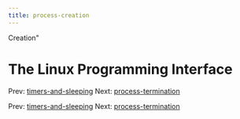 ```yaml
---
title: process-creation
---
```


Creation"

# The Linux Programming Interface

Prev:
[timers-and-sleeping](timers-and-sleeping.md)
Next:
[process-termination](process-termination.md)

Prev:
[timers-and-sleeping](timers-and-sleeping.md)
Next:
[process-termination](process-termination.md)
